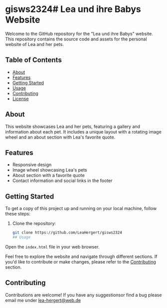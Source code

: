# gisws2324# Lea und ihre Babys Website

Welcome to the GitHub repository for the "Lea und ihre Babys" website. This repository contains the source code and assets for the personal website of Lea and her pets.

## Table of Contents
- [About](#about)
- [Features](#features)
- [Getting Started](#getting-started)
- [Usage](#usage)
- [Contributing](#contributing)
- [License](#license)

## About

This website showcases Lea and her pets, featuring a gallery and information about each pet. It includes a unique layout with a rotating image wheel and an about section with Lea's favorite quote.

## Features

- Responsive design
- Image wheel showcasing Lea's pets
- About section with a favorite quote
- Contact information and social links in the footer

## Getting Started

To get a copy of this project up and running on your local machine, follow these steps:

1. Clone the repository:

   ```bash
   git clone https://github.com/LeaHergert/gisws2324
   ## Usage

Open the `index.html` file in your web browser.

Feel free to explore the website and navigate through different sections. If you'd like to contribute or make changes, please refer to the [Contributing](#contributing) section.

## Contributing

Contributions are welcome! If you have any suggestionsor find a bug please email me under lea-hergert@web.de



